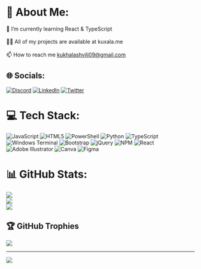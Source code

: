# 💫 About Me:
🌱 I’m currently learning React & TypeScript<br><br>👨‍💻 All of my projects are available at kuxala.me<br><br>📫 How to reach me kukhalashvili09@gmail.com


## 🌐 Socials:
[![Discord](https://img.shields.io/badge/Discord-%237289DA.svg?logo=discord&logoColor=white)](https://discord.gg/kuxala) [![LinkedIn](https://img.shields.io/badge/LinkedIn-%230077B5.svg?logo=linkedin&logoColor=white)](https://linkedin.com/in/roman-kukhalashvili-388751221) [![Twitter](https://img.shields.io/badge/Twitter-%231DA1F2.svg?logo=Twitter&logoColor=white)](https://twitter.com/kuxala09) 

# 💻 Tech Stack:
![JavaScript](https://img.shields.io/badge/javascript-%23323330.svg?style=for-the-badge&logo=javascript&logoColor=%23F7DF1E) ![HTML5](https://img.shields.io/badge/html5-%23E34F26.svg?style=for-the-badge&logo=html5&logoColor=white) ![PowerShell](https://img.shields.io/badge/PowerShell-%235391FE.svg?style=for-the-badge&logo=powershell&logoColor=white) ![Python](https://img.shields.io/badge/python-3670A0?style=for-the-badge&logo=python&logoColor=ffdd54) ![TypeScript](https://img.shields.io/badge/typescript-%23007ACC.svg?style=for-the-badge&logo=typescript&logoColor=white) ![Windows Terminal](https://img.shields.io/badge/Windows%20Terminal-%234D4D4D.svg?style=for-the-badge&logo=windows-terminal&logoColor=white) ![Bootstrap](https://img.shields.io/badge/bootstrap-%238511FA.svg?style=for-the-badge&logo=bootstrap&logoColor=white) ![jQuery](https://img.shields.io/badge/jquery-%230769AD.svg?style=for-the-badge&logo=jquery&logoColor=white) ![NPM](https://img.shields.io/badge/NPM-%23CB3837.svg?style=for-the-badge&logo=npm&logoColor=white) ![React](https://img.shields.io/badge/react-%2320232a.svg?style=for-the-badge&logo=react&logoColor=%2361DAFB) ![Adobe Illustrator](https://img.shields.io/badge/adobe%20illustrator-%23FF9A00.svg?style=for-the-badge&logo=adobe%20illustrator&logoColor=white) ![Canva](https://img.shields.io/badge/Canva-%2300C4CC.svg?style=for-the-badge&logo=Canva&logoColor=white) ![Figma](https://img.shields.io/badge/figma-%23F24E1E.svg?style=for-the-badge&logo=figma&logoColor=white)
# 📊 GitHub Stats:
![](https://github-readme-stats.vercel.app/api?username=kuxala&theme=dark&hide_border=true&include_all_commits=false&count_private=false)<br/>
![](https://github-readme-streak-stats.herokuapp.com/?user=kuxala&theme=dark&hide_border=true)<br/>
![](https://github-readme-stats.vercel.app/api/top-langs/?username=kuxala&theme=dark&hide_border=true&include_all_commits=false&count_private=false&layout=compact)

## 🏆 GitHub Trophies
![](https://github-profile-trophy.vercel.app/?username=kuxala&theme=radical&no-frame=true&no-bg=true&margin-w=4)

---
[![](https://visitcount.itsvg.in/api?id=kuxala&icon=0&color=0)](https://visitcount.itsvg.in)

<!-- Proudly created with GPRM ( https://gprm.itsvg.in ) -->
